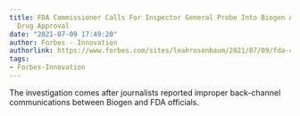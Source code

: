 ```yaml
---
title: FDA Commissioner Calls For Inspector General Probe Into Biogen Alzheimer’s
  Drug Approval
date: "2021-07-09 17:49:20"
author: Forbes - Innovation
authorlink: https://www.forbes.com/sites/leahrosenbaum/2021/07/09/fda-commissioner-calls-for-inspector-general-probe-into-biogen-alzheimers-drug-approval/
tags:
- Forbes-Innovation
---
```

The investigation comes after journalists reported improper back-channel communications between Biogen and FDA officials.